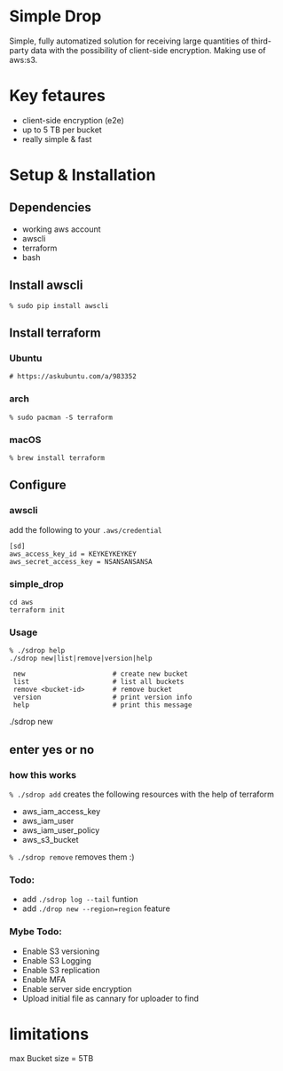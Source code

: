 
# Simple Drop
Simple, fully automatized solution for receiving large quantities of third-party data with the possibility of client-side encryption. Making use of aws:s3.

# Key fetaures
* client-side encryption (e2e)
* up to 5 TB per bucket
* really simple & fast

# Setup & Installation
## Dependencies
* working aws account
* awscli
* terraform
* bash

## Install awscli
`% sudo pip install awscli`

## Install terraform
### Ubuntu
`# https://askubuntu.com/a/983352 `

### arch
`% sudo pacman -S terraform`

### macOS
`% brew install terraform`

## Configure
### awscli
add the following to your `.aws/credential`
```
[sd]
aws_access_key_id = KEYKEYKEYKEY
aws_secret_access_key = NSANSANSANSA
```

### simple_drop
```
cd aws
terraform init
```

### Usage
```
% ./sdrop help 
./sdrop new|list|remove|version|help

 new                      # create new bucket
 list                     # list all buckets
 remove <bucket-id>       # remove bucket 
 version                  # print version info
 help                     # print this message
```

./sdrop new 
## enter yes or no



### how this works
`% ./sdrop add` creates the following resources with the help of terraform
 * aws_iam_access_key
 * aws_iam_user
 * aws_iam_user_policy
 * aws_s3_bucket
 
 `% ./sdrop remove` removes them :)

### Todo:
* add `./sdrop log --tail` funtion
* add `./drop new --region=region` feature

### Mybe Todo:
* Enable S3 versioning
* Enable S3 Logging
* Enable S3 replication
* Enable MFA
* Enable server side encryption
* Upload initial file as cannary for uploader to find

# limitations
max Bucket size = 5TB

